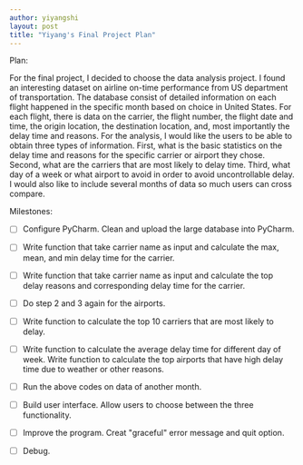 ```yaml
---
author: yiyangshi
layout: post
title: "Yiyang's Final Project Plan"
---
```


Plan:

For the final project, I decided to choose the data analysis project. I found an interesting dataset on airline on-time performance from US department of transportation. The database consist of detailed information on each flight happened in the specific month based on choice in United States. For each flight, there is data on the carrier, the flight number, the flight date and time, the origin location, the destination location, and, most importantly the delay time and reasons. For the analysis, I would like the users to be able to obtain three types of information. First, what is the basic statistics on the delay time and reasons for the specific carrier or airport they chose. Second, what are the carriers that are most likely to delay time. Third, what day of a week or what airport to avoid in order to avoid uncontrollable delay. I would also like to include several months of data so much users can cross compare.

Milestones:

- [ ] Configure PyCharm. Clean and upload the large database into PyCharm.
- [ ] Write function that take carrier name as input and calculate the max, mean, and min delay time for the carrier.
- [ ] Write function that take carrier name as input and calculate the top delay reasons and corresponding delay time for the carrier. 
- [ ] Do step 2 and 3 again for the airports.
- [ ] Write function to calculate the top 10 carriers that are most likely to delay.
- [ ] Write function to calculate the average delay time for different day of week. Write function to calculate the top airports that have high delay time due to weather or other reasons. 
- [ ] Run the above codes on data of another month.
- [ ] Build user interface. Allow users to choose between the three functionality.
- [ ] Improve the program. Creat "graceful" error message and quit option.
- [ ] Debug.

